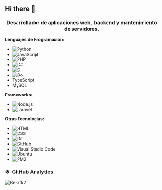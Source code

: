 ## Hi there 👋
<h3 align="center">Desarrollador de aplicaciones web , backend y mantenimiento de servidores.</h3>


**Lenguajes de Programación:**
- ![Python](https://img.shields.io/badge/-Python-05122A?style=flat&logo=python)   
- ![JavaScript](https://img.shields.io/badge/-JavaScript-05122A?style=flat&logo=javascript)   
- ![PHP](https://img.shields.io/badge/-PHP-05122A?style=flat&logo=php)   
- ![C#](https://img.shields.io/badge/-C_Sharp-05122A?style=flat&logo=csharp%2B%2B&logoColor=00599C) 
- ![C](https://img.shields.io/badge/C-05122A?logo=C&logoColor=00599C)   
- ![Go](https://img.shields.io/badge/GO-05122A?logo=Go&logoColor=00599C)   
- TypeScript   
- MySQL   

**Frameworks:**
- ![Node.js](https://img.shields.io/badge/-Node.js-05122A?style=flat&logo=node.js) 
- ![Laravel](https://img.shields.io/badge/-Laravel-05122A?style=flat&logo=laravel&logoColor=FF2D20) 

**Otras Tecnologías:**
- ![HTML](https://img.shields.io/badge/-HTML-05122A?style=flat&logo=HTML5)   
- ![CSS](https://img.shields.io/badge/-CSS-05122A?style=flat&logo=CSS3&logoColor=1572B6)   
- ![Git](https://img.shields.io/badge/-Git-05122A?style=flat&logo=git)   
- ![GitHub](https://img.shields.io/badge/-GitHub-05122A?style=flat&logo=github)   
- ![Visual Studio Code](https://img.shields.io/badge/-Visual%20Studio%20Code-05122A?style=flat&logo=visual-studio-code&logoColor=007ACC) 
- ![Ubuntu](https://img.shields.io/badge/Ubuntu-05122A?&logo=Ubuntu&logoColor=00599C)   
- ![PM2](https://img.shields.io/badge/Pm2-05122A?&logo=Pm2&logoColor=00599C)   

### ⚙️ &nbsp;GitHub Analytics
<!-- -->
<p>
	<img
		align="left"
		src="https://github-readme-stats.vercel.app/api/top-langs?username=Be-afk2&show_icons=true&locale=en&layout=compact&exclude_repo=Be-afk2.github.io"
		alt="Be-afk2" />
</p>
<!--
**Be-afk2/Be-afk2** is a ✨ _special_ ✨ repository because its `README.md` (this file) appears on your GitHub profile.

Here are some ideas to get you started:

- 🔭 I’m currently working on ...
- 🌱 I’m currently learning ...
- 👯 I’m looking to collaborate on ...
- 🤔 I’m looking for help with ...
- 💬 Ask me about ...
- 📫 How to reach me: ...
- 😄 Pronouns: ...
- ⚡ Fun fact: ...
-->
